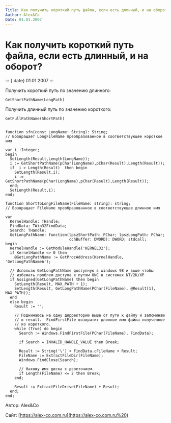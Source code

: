 ```yaml
---
Title: Как получить короткий путь файла, если есть длинный, и на оборот?
Author: Alex&Co
Date: 01.01.2007
---
```



Как получить короткий путь файла, если есть длинный, и на оборот?
=================================================================

::: {.date}
01.01.2007
:::

Получить короткий путь по значению длинного:

    GetShortPathName(LongPath) 
     
Получить длинный путь по значению короткого:

    GetFullPathName(ShortPath)


    function sfn(const LongName: String): String;
    // Возвращает LongFileName преобразованное в соответствующее короткое имя

    var i :Integer;
    begin
      SetLength(Result,Length(LongName));
      i := GetShortPathName(pChar(LongName),pChar(Result),Length(Result));
      if  i > Length(Result)  then begin
        SetLength(Result,i);
        i := GetShortPathName(pChar(LongName),pChar(Result),Length(Result));
      end;
      SetLength(Result,i);
    end;
     
    function ShortToLongFileName(FileName: string): string;
    // Возвращает FileName преобразованное в соответствующее длинное имя

    var
      KernelHandle: THandle;
      FindData: TWin32FindData;
      Search: THandle;
      GetLongPathName: function(lpszShortPath: PChar; lpszLongPath: PChar;
                                cchBuffer: DWORD): DWORD; stdcall;
    begin
      KernelHandle := GetModuleHandle('KERNEL32');
      if KernelHandle <> 0 then
        @GetLongPathName := GetProcAddress(KernelHandle, 'GetLongPathNameA');
     
      // Использю GetLongPathName доступную в windows 98 и выше чтобы
      // избежать проблем доступа к путям UNC в системах NT/2K/XP
      if Assigned(GetLongPathName) then begin
        SetLength(Result, MAX_PATH + 1);
        SetLength(Result, GetLongPathName(PChar(FileName), @Result[1], MAX_PATH));
      end
      else begin
        Result := '';
     
        // Поднимаюсь на одну дирректорию выше от пути к файлу и запоминаю
        // в result.  FindFirstFile возвратит длинное имя файла полученное
        // из короткого.
        while (True) do begin
          Search := Windows.FindFirstFile(PChar(FileName), FindData);
     
          if Search = INVALID_HANDLE_VALUE then Break;
     
          Result := String('\') + FindData.cFileName + Result;
          FileName := ExtractFileDir(FileName);
          Windows.FindClose(Search);
     
          // Нахожу имя диска с двоеточием.
          if Length(FileName) <= 2 then Break;
        end;
     
        Result := ExtractFileDrive(FileName) + Result;
      end;
    end;
     

Автор: Alex&Co

Сайт: [https://alex-co.com.ru](https://alex-co.com.ru%20)
